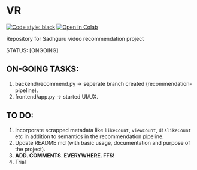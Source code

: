 # VR

[![Code style: black](https://img.shields.io/badge/code%20style-black-000000.svg)](https://github.com/psf/black)
[![Open In Colab](https://colab.research.google.com/assets/colab-badge.svg)](https://colab.research.google.com/drive/1oOJkErWRT3gNRAfG89wLk4Dijynthvwx?usp=sharing)


Repository for Sadhguru video recommendation project

STATUS: [ONGOING]


## ON-GOING TASKS:
1. backend/recommend.py -> seperate branch created (recommendation-pipeline).
2. frontend/app.py -> started UI/UX.

## TO DO:
1. Incorporate scrapped metadata like `likeCount`, `viewCount`, `dislikeCount` etc in addition to semantics in the recommendation pipeline.
2. Update README.md (with basic usage, documentation and purpose of the project).
3. **ADD. COMMENTS. EVERYWHERE. FFS!**
4. Trial